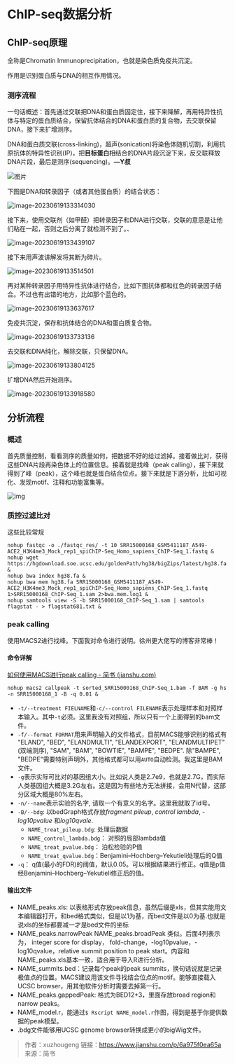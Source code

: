 # ChIP-seq数据分析

## ChIP-seq原理

全称是Chromatin Immunoprecipitation，也就是染色质免疫共沉淀。

作用是识别蛋白质与DNA的相互作用情况。

### 测序流程

一句话概述：首先通过交联把DNA和蛋白质固定住，接下来降解，再用特异性抗体与特定的蛋白质结合，保留抗体结合的DNA和蛋白质的复合物，去交联保留DNA，接下来扩增测序。

DNA和蛋白质交联(cross-linking)，超声(sonication)将染色体随机切割，利用抗原抗体的特异性识别(IP)，把**目标蛋白**相结合的DNA片段沉淀下来，反交联释放DNA片段，最后是测序(sequencing)。**—Y叔**

![图片](https://6465-1316238890.cos.ap-beijing.myqcloud.com/640)

下图是DNA和转录因子（或者其他蛋白质）的结合状态：

![image-20230619133314030](https://6465-1316238890.cos.ap-beijing.myqcloud.com/image-20230619133314030.png)

接下来，使用交联剂（如甲醛）把转录因子和DNA进行交联，交联的意思是让他们粘在一起，否则之后分离了就检测不到了。、

![image-20230619133439107](https://6465-1316238890.cos.ap-beijing.myqcloud.com/image-20230619133439107.png)

接下来用声波讲解发将其断为碎片。

![image-20230619133514501](https://6465-1316238890.cos.ap-beijing.myqcloud.com/image-20230619133514501.png)

再对某种转录因子用特异性抗体进行结合，比如下图抗体都和红色的转录因子结合。不过也有出错的地方，比如那个蓝色的。

![image-20230619133637617](https://6465-1316238890.cos.ap-beijing.myqcloud.com/image-20230619133637617.png)

免疫共沉淀，保存和抗体结合的DNA和蛋白质复合物。

![image-20230619133733136](https://6465-1316238890.cos.ap-beijing.myqcloud.com/image-20230619133733136.png)

去交联和DNA纯化，解除交联，只保留DNA。

![image-20230619133804125](https://6465-1316238890.cos.ap-beijing.myqcloud.com/image-20230619133804125.png)

扩增DNA然后开始测序。

![image-20230619133918580](https://6465-1316238890.cos.ap-beijing.myqcloud.com/image-20230619133918580.png)

## 分析流程

### 概述

首先质量控制，看看测序的质量如何，把数据不好的给过滤掉。接着做比对，获得这些DNA片段再染色体上的位置信息。接着就是找峰（peak calling），接下来就得到了峰（peak），这个峰也就是蛋白结合位点。接下来就是下游分析，比如可视化、发现motif、注释和功能富集等。

![img](https://6465-1316238890.cos.ap-beijing.myqcloud.com/8242255-ed9f825cf93a7fa8.png)

### 质控过滤比对

这些比较常规

```shell
nohup fastqc -o ./fastqc_res/ -t 10 SRR15000168_GSM5411187_A549-ACE2_H3K4me3_Mock_rep1_spiChIP-Seq_Homo_sapiens_ChIP-Seq_1.fastq &
nohup wget https://hgdownload.soe.ucsc.edu/goldenPath/hg38/bigZips/latest/hg38.fa.gz &
nohup bwa index hg38.fa &
nohup bwa mem hg38.fa SRR15000168_GSM5411187_A549-ACE2_H3K4me3_Mock_rep1_spiChIP-Seq_Homo_sapiens_ChIP-Seq_1.fastq 1>SRR15000168_ChIP-Seq_1.sam 2>bwa.mem.log1 &
nohup samtools view -S -b SRR15000168_ChIP-Seq_1.sam | samtools flagstat - > flagstat681.txt &
```

### peak calling

使用MACS2进行找峰。下面我对命令进行说明。徐州更大佬写的博客非常棒！

#### 命令详解

[如何使用MACS进行peak calling - 简书 (jianshu.com)](https://www.jianshu.com/p/6a975f0ea65a)

```shell
nohup macs2 callpeak -t sorted_SRR15000168_ChIP-Seq_1.bam -f BAM -g hs -n SRR15000168_1 -B -q 0.01 &
```

- `-t/--treatment FIELNAME`和`-c/--control FILENAME`表示处理样本和对照样本输入。其中`-t`必须。这里我没有对照组，所以只有一个上面得到的bam文件。
- `-f/--format FORMAT`用来声明输入的文件格式，目前MACS能够识别的格式有 "ELAND", "BED", "ELANDMULTI", "ELANDEXPORT", "ELANDMULTIPET" (双端测序), "SAM", "BAM", "BOWTIE", "BAMPE", "BEDPE". 除"BAMPE", "BEDPE"需要特别声明外，其他格式都可以用`AUTO`自动检测。我这里是BAM文件。
- `-g`表示实际可比对的基因组大小。比如说人类是2.7e9，也就是2.7G，而实际人类基因组大概是3.2G左右。这是因为有些地方无法拼接，会用N代替，这部分区域大概是80%左右。
- `-n/--name`表示实验的名字, 请取一个有意义的名字。这里我就取了id号。
- `-B/--bdg`: 以bedGraph格式存放*fragment pileup*, *control lambda*, *-log10pvalue* 和*log10qvale*.
  - `NAME_treat_pileup.bdg`: 处理后数据
  - `NAME_control_lambda.bdg`： 对照的局部lambda值
  - `NAME_treat_pvalue.bdg`： 泊松检验的P值
  - `NAME_treat_qvalue.bdg`：Benjamini–Hochberg–Yekutieli处理后的Q值
- `-q`： q值(最小的FDR)的阈值，默认0.05。可以根据结果进行修正。q值是p值经Benjamini–Hochberg–Yekutieli修正后的值。

#### 输出文件

- NAME_peaks.xls: 以表格形式存放peak信息，虽然后缀是xls，但其实能用文本编辑器打开，和bed格式类似，但是以1为基，而bed文件是以0为基.也就是说xls的坐标都要减一才是bed文件的坐标
- NAME_peaks.narrowPeak NAME_peaks.broadPeak 类似。后面4列表示为， integer score for display， fold-change，-log10pvalue，-log10qvalue，relative summit position to peak start。内容和NAME_peaks.xls基本一致，适合用于导入R进行分析。
- NAME_summits.bed：记录每个peak的peak summits，换句话说就是记录极值点的位置。MACS建议用该文件寻找结合位点的motif。能够直接载入UCSC browser，用其他软件分析时需要去掉第一行。
- NAME_peaks.gappedPeak: 格式为BED12+3，里面存放broad region和narrow peaks。
- NAME_model.r，能通过`$ Rscript NAME_model.r`作图，得到是基于你提供数据的peak模型。
- .bdg文件能够用UCSC genome browser转换成更小的bigWig文件。

> 作者：xuzhougeng
> 链接：https://www.jianshu.com/p/6a975f0ea65a
> 来源：简书